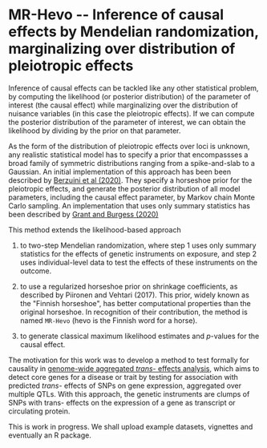 # MR-Hevo -- Inference of causal effects by Mendelian randomization, marginalizing over distribution of pleiotropic effects

Inference of causal effects can be tackled like any other statistical problem, by computing the likelihood (or posterior distribution) of the parameter of interest (the causal effect) while marginalizing over the distribution of nuisance variables (in this case the pleiotropic effects).  If we can compute the posterior distribution of the parameter of interest, we can obtain the likelihood by dividing by the prior on that parameter.  

As the form of the distribution of pleiotropic effects over loci is unknown, any realistic statistical model has to specify a prior that encompassses a broad family of symmetric distributions ranging from a spike-and-slab to a Gaussian.  An initial implementation of this approach has been been described by [Berzuini et al (2020)](https://doi.org/10.1093/biostatistics/kxy027).  They specify a horseshoe prior for the pleiotropic effects, and generate the posterior distribution of all model parameters, including the causal effect parameter, by Markov chain Monte Carlo sampling.  An implementation that uses only summary statistics has been described by [Grant and Burgess (2020)](https://www.biorxiv.org/content/10.1101/2023.05.30.542988v1)

This method extends the likelihood-based approach 

1. to two-step Mendelian randomization, where step 1 uses only summary statistics for the effects of genetic instruments on exposure, and step 2 uses individual-level data to test the effects of these instruments on the outcome. 

2. to use a regularized horseshoe prior on shrinkage coefficients, as described by Piironen and Vehtari (2017).  This prior, widely known as the "Finnish horseshoe", has better computational properties than the original horseshoe.  In recognition of their contribution, the method is named `MR-Hevo` (hevo is the Finnish word for a horse). 

3. to generate classical maximum likelihood estimates and _p_-values for the causal effect. 


The motivation for this work was to develop a method to test formally for causality in [genome-wide aggregated _trans_- effects analysis](https://doi.org/10.1016/j.ajhg.2023.04.003), which aims to detect core genes for a disease or trait by testing for association with predicted _trans_- effects of SNPs on gene expression, aggregated over multiple QTLs.  With this approach, the genetic instruments are clumps of SNPs with trans- effects on the expression of a gene as transcript or circulating protein.  

This is work in progress.  We shall upload example datasets, vignettes and eventually an R package. 

